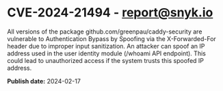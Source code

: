 # CVE-2024-21494 - report@snyk.io

All versions of the package github.com/greenpau/caddy-security are vulnerable to Authentication Bypass by Spoofing via the X-Forwarded-For header due to improper input sanitization. An attacker can spoof an IP address used in the user identity module (/whoami API endpoint). This could lead to unauthorized access if the system trusts this spoofed IP address.

**Publish date:** 2024-02-17
